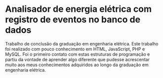 # Analisador de energia  elétrica com registro de eventos no banco de dados
 Trabalho de conclusão da graduação em engenharia elétrica. Este trabalho foi realizado com pouco conhecimento em HTML, JavaScript, PHP e MySQL. Foi o primeiro contato com estas estruturas de programação e partiu da vontade de aprender algo
diferente que pudesse acrescentar muito aos meus conhecimentos adquiridos ao longo da graduação
em engenharia elétrica.
  
